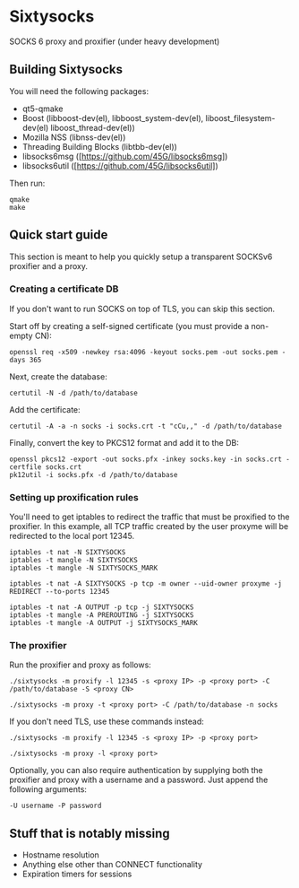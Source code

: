 # Sixtysocks
SOCKS 6 proxy and proxifier (under heavy development)

## Building Sixtysocks

You will need the following packages:
 * qt5-qmake
 * Boost (libboost-dev(el), libboost_system-dev(el), liboost_filesystem-dev(el) liboost_thread-dev(el))
 * Mozilla NSS (libnss-dev(el))
 * Threading Building Blocks (libtbb-dev(el))
 * libsocks6msg ([https://github.com/45G/libsocks6msg])
 * libsocks6util ([https://github.com/45G/libsocks6util])

Then run:

```
qmake
make
```

## Quick start guide

This section is meant to help you quickly setup a transparent SOCKSv6 proxifier and a proxy.

### Creating a certificate DB

If you don't want to run SOCKS on top of TLS, you can skip this section.

Start off by creating a self-signed certificate (you must provide a non-empty CN):

```
openssl req -x509 -newkey rsa:4096 -keyout socks.pem -out socks.pem -days 365
```

Next, create the database:

```
certutil -N -d /path/to/database
```

Add the certificate:

```
certutil -A -a -n socks -i socks.crt -t "cCu,," -d /path/to/database
```

Finally, convert the key to PKCS12 format and add it to the DB:

```
openssl pkcs12 -export -out socks.pfx -inkey socks.key -in socks.crt -certfile socks.crt
pk12util -i socks.pfx -d /path/to/database
```

### Setting up proxification rules

You'll need to get iptables to redirect the traffic that must be proxified to the proxifier.
In this example, all TCP traffic created by the user proxyme will be redirected to the local port 12345.

```
iptables -t nat -N SIXTYSOCKS
iptables -t mangle -N SIXTYSOCKS
iptables -t mangle -N SIXTYSOCKS_MARK

iptables -t nat -A SIXTYSOCKS -p tcp -m owner --uid-owner proxyme -j REDIRECT --to-ports 12345

iptables -t nat -A OUTPUT -p tcp -j SIXTYSOCKS
iptables -t mangle -A PREROUTING -j SIXTYSOCKS
iptables -t mangle -A OUTPUT -j SIXTYSOCKS_MARK
```

### The proxifier

Run the proxifier and proxy as follows:

```
./sixtysocks -m proxify -l 12345 -s <proxy IP> -p <proxy port> -C /path/to/database -S <proxy CN>
```

```
./sixtysocks -m proxy -t <proxy port> -C /path/to/database -n socks
```

If you don't need TLS, use these commands instead:

```
./sixtysocks -m proxify -l 12345 -s <proxy IP> -p <proxy port>
```

```
./sixtysocks -m proxy -l <proxy port>
```

Optionally, you can also require authentication by supplying both the proxifier and proxy with a username and a password.
Just append the following arguments:

```
-U username -P password
```


## Stuff that is notably missing

* Hostname resolution
* Anything else other than CONNECT functionality
* Expiration timers for sessions
